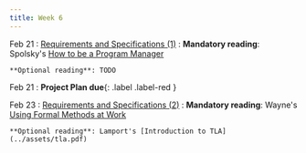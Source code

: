 ```yaml
---
title: Week 6
---
```


Feb 21
: [Requirements and Specifications (1)](#)
  : **Mandatory reading**: Spolsky's [How to be a Program Manager](https://www.joelonsoftware.com/2009/03/09/how-to-be-a-program-manager/)

    **Optional reading**: TODO

Feb 21
 : **Project Plan due**{: .label .label-red } 

Feb 23
: [Requirements and Specifications (2)](#)
  : **Mandatory reading**: Wayne's [Using Formal Methods at Work](https://www.hillelwayne.com/post/using-formal-methods/)
  
    **Optional reading**: Lamport's [Introduction to TLA](../assets/tla.pdf)

